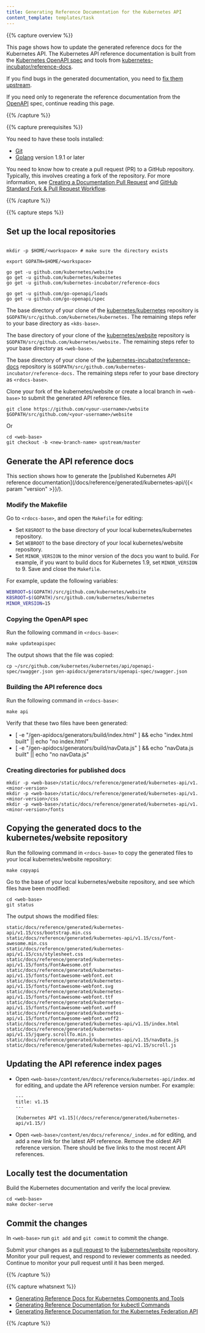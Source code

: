 ```yaml
---
title: Generating Reference Documentation for the Kubernetes API
content_template: templates/task
---
```


{{% capture overview %}}

This page shows how to update the generated reference docs for the Kubernetes API.
The Kubernetes API reference documentation is built from the
[Kubernetes OpenAPI spec](https://github.com/kubernetes/kubernetes/blob/master/api/openapi-spec/swagger.json)
and tools from [kubernetes-incubator/reference-docs](https://github.com/kubernetes-incubator/reference-docs).


If you find bugs in the generated documentation, you need to
[fix them upstream](/docs/contribute/generate-ref-docs/contribute-upstream/).

If you need only to regenerate the reference documentation from the [OpenAPI](https://github.com/OAI/OpenAPI-Specification)
spec, continue reading this page.

{{% /capture %}}


{{% capture prerequisites %}}

You need to have these tools installed:

* [Git](https://git-scm.com/book/en/v2/Getting-Started-Installing-Git)
* [Golang](https://golang.org/doc/install) version 1.9.1 or later

You need to know how to create a pull request (PR) to a GitHub repository.
Typically, this involves creating a fork of the repository. For more
information, see
[Creating a Documentation Pull Request](/docs/contribute/start/) and
[GitHub Standard Fork & Pull Request Workflow](https://gist.github.com/Chaser324/ce0505fbed06b947d962).

{{% /capture %}}


{{% capture steps %}}

## Set up the local repositories


```shell

mkdir -p $HOME/<workspace> # make sure the directory exists

export GOPATH=$HOME/<workspace>

go get -u github.com/kubernetes/website
go get -u github.com/kubernetes/kubernetes
go get -u github.com/kubernetes-incubator/reference-docs

go get -u github.com/go-openapi/loads
go get -u github.com/go-openapi/spec
```

The base directory of your clone of the
[kubernetes/kubernetes](https://github.com/kubernetes/kubernetes) repository is
`$GOPATH/src/github.com/kubernetes/kubernetes.`
The remaining steps refer to your base directory as `<k8s-base>`.

The base directory of your clone of the
[kubernetes/website](https://github.com/kubernetes/website) repository is
`$GOPATH/src/github.com/kubernetes/website.`
The remaining steps refer to your base directory as `<web-base>`.

The base directory of your clone of the
[kubernetes-incubator/reference-docs](https://github.com/kubernetes-incubator/reference-docs)
repository is `$GOPATH/src/github.com/kubernetes-incubator/reference-docs.`
The remaining steps refer to your base directory as `<rdocs-base>`.


Clone your fork of the kubernetes/website or create a local branch in `<web-base>`
to submit the generated API reference files.

```shell
git clone https://github.com/<your-username>/website $GOPATH/src/github.com/<your-username>/website
```
Or

```shell
cd <web-base>
git checkout -b <new-branch-name> upstream/master
```

## Generate the API reference docs

This section shows how to generate the
[published Kubernetes API reference documentation](/docs/reference/generated/kubernetes-api/{{< param "version" >}}/).

### Modify the Makefile

Go to `<rdocs-base>`, and open the `Makefile` for editing:

* Set `K8SROOT` to the base directory of your local kubernetes/kubernetes
  repository.
* Set `WEBROOT` to the base directory of your local kubernetes/website repository.
* Set `MINOR_VERSION` to the minor version of the docs you want to build. For example,
  if you want to build docs for Kubernetes 1.9, set `MINOR_VERSION` to 9. Save and close the `Makefile`.

For example, update the following variables:

```bash
WEBROOT=$(GOPATH)/src/github.com/kubernetes/website
K8SROOT=$(GOPATH)/src/github.com/kubernetes/kubernetes
MINOR_VERSION=15
```

### Copying the OpenAPI spec

Run the following command in `<rdocs-base>`:

```shell
make updateapispec
```

The output shows that the file was copied:

```shell
cp ~/src/github.com/kubernetes/kubernetes/api/openapi-spec/swagger.json gen-apidocs/generators/openapi-spec/swagger.json
```

### Building the API reference docs

Run the following command in `<rdocs-base>`:

```shell
make api
```

Verify that these two files have been generated:

* [ -e "<rdocs-base>/gen-apidocs/generators/build/index.html" ] && echo "index.html built" || echo "no index.html"
* [ -e "<rdocs-base>/gen-apidocs/generators/build/navData.js" ] && echo "navData.js built" || echo "no navData.js"


### Creating directories for published docs

```shell
mkdir -p <web-base>/static/docs/reference/generated/kubernetes-api/v1.<minor-version>
mkdir -p <web-base>/static/docs/reference/generated/kubernetes-api/v1.<minor-version>/css
mkdir -p <web-base>/static/docs/reference/generated/kubernetes-api/v1.<minor-version>/fonts
```

## Copying the generated docs to the kubernetes/website repository

Run the following command in `<rdocs-base>` to copy the generated files to
your local kubernetes/website repository:

```shell
make copyapi
```

Go to the base of your local kubernetes/website repository, and 
see which files have been modified:

```shell
cd <web-base>
git status
```

The output shows the modified files:

```
static/docs/reference/generated/kubernetes-api/v1.15/css/bootstrap.min.css
static/docs/reference/generated/kubernetes-api/v1.15/css/font-awesome.min.css
static/docs/reference/generated/kubernetes-api/v1.15/css/stylesheet.css
static/docs/reference/generated/kubernetes-api/v1.15/fonts/FontAwesome.otf
static/docs/reference/generated/kubernetes-api/v1.15/fonts/fontawesome-webfont.eot
static/docs/reference/generated/kubernetes-api/v1.15/fonts/fontawesome-webfont.svg
static/docs/reference/generated/kubernetes-api/v1.15/fonts/fontawesome-webfont.ttf
static/docs/reference/generated/kubernetes-api/v1.15/fonts/fontawesome-webfont.woff
static/docs/reference/generated/kubernetes-api/v1.15/fonts/fontawesome-webfont.woff2
static/docs/reference/generated/kubernetes-api/v1.15/index.html
static/docs/reference/generated/kubernetes-api/v1.15/jquery.scrollTo.min.js
static/docs/reference/generated/kubernetes-api/v1.15/navData.js
static/docs/reference/generated/kubernetes-api/v1.15/scroll.js
```

## Updating the API reference index pages


* Open `<web-base>/content/en/docs/reference/kubernetes-api/index.md` for editing, and update the API reference 
  version number. For example:

    ```
    ---
    title: v1.15
    ---

    [Kubernetes API v1.15](/docs/reference/generated/kubernetes-api/v1.15/)
    ```

* Open `<web-base>/content/en/docs/reference/_index.md` for editing, and add a
   new link for the latest API reference. Remove the oldest API reference version.
   There should be five links to the most recent API references.


## Locally test the documentation

Build the Kubernetes documentation and verify the local preview.

```shell
cd <web-base>
make docker-serve
```

## Commit the changes

In `<web-base>` run `git add` and `git commit` to commit the change.

Submit your changes as a
[pull request](/docs/contribute/start/) to the
[kubernetes/website](https://github.com/kubernetes/website) repository.
Monitor your pull request, and respond to reviewer comments as needed. Continue
to monitor your pull request until it has been merged.

{{% /capture %}}

{{% capture whatsnext %}}

* [Generating Reference Docs for Kubernetes Components and Tools](/docs/home/contribute/generated-reference/kubernetes-components/)
* [Generating Reference Documentation for kubectl Commands](/docs/home/contribute/generated-reference/kubectl/)
* [Generating Reference Documentation for the Kubernetes Federation API](/docs/home/contribute/generated-reference/federation-api/)

{{% /capture %}}